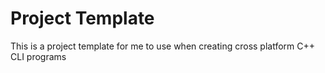 # **Project Template**

This is a project template for me to use when creating cross platform C++ CLI programs